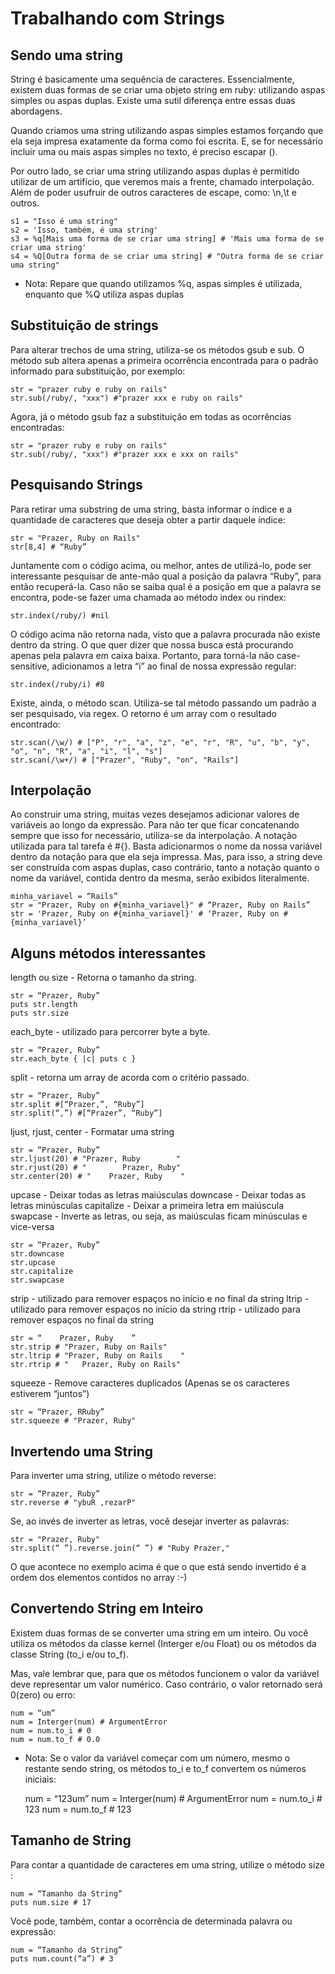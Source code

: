 # Trabalhando com Strings
	
## Sendo uma string

String é basicamente uma sequência de caracteres. Essencialmente, existem duas formas de se criar uma objeto string em ruby: utilizando aspas simples ou aspas duplas. Existe uma sutil diferença entre essas duas abordagens.

Quando criamos uma string utilizando aspas simples estamos forçando que ela seja impresa exatamente da forma como foi escrita. E, se for necessário incluir uma ou mais aspas simples no texto, é preciso escapar (\).

Por outro lado, se criar uma string utilizando aspas duplas é permitido utilizar de um artifício, que veremos mais a frente, chamado interpolação. Além de poder usufruir de outros caracteres de escape, como: \n,\t e outros.

	s1 = "Isso é uma string"
	s2 = 'Isso, também, é uma string'
	s3 = %q[Mais uma forma de se criar uma string] # 'Mais uma forma de se criar uma string'
	s4 = %Q[Outra forma de se criar uma string] # "Outra forma de se criar uma string"

* Nota: Repare que quando utilizamos %q, aspas simples é utilizada, enquanto que %Q utiliza aspas duplas

## Substituição de strings

Para alterar trechos de uma string, utiliza-se os métodos gsub e sub. 
O método sub altera apenas a primeira ocorrência encontrada para o padrão informado para substituição, por exemplo:

	str = "prazer ruby e ruby on rails"
	str.sub(/ruby/, "xxx") #"prazer xxx e ruby on rails"

Agora, já o método gsub faz a substituição em todas as ocorrências encontradas:

	str = "prazer ruby e ruby on rails"
	str.sub(/ruby/, "xxx") #"prazer xxx e xxx on rails"

## Pesquisando Strings

Para retirar uma substring de uma string, basta informar o índice e a quantidade de caracteres que deseja obter a partir daquele índice:

	str = "Prazer, Ruby on Rails"
	str[8,4] # “Ruby”

Juntamente com o código acima, ou melhor, antes de utilizá-lo, pode ser interessante pesquisar de ante-mão qual a posição da palavra “Ruby”, para então recuperá-la. Caso não se saiba qual é a posição em que a palavra se encontra, pode-se fazer uma chamada ao método index ou rindex:

	str.index(/ruby/) #nil

O código acima não retorna nada, visto que a palavra procurada não existe dentro da string. O que quer dizer que nossa busca está procurando apenas pela palavra em caixa baixa. Portanto, para torná-la não case-sensitive, adicionamos a letra “i” ao final de nossa expressão regular:

	str.index(/ruby/i) #8

Existe, ainda, o método scan. Utiliza-se tal método passando um padrão a ser pesquisado, via regex. O retorno é um array com o resultado encontrado:

	str.scan(/\w/) # ["P", "r", "a", "z", "e", "r", "R", "u", "b", "y", "o", "n", "R", "a", "i", "l", "s"]
	str.scan(/\w+/) # ["Prazer", "Ruby", "on", "Rails"]

## Interpolação

Ao construir uma string, muitas vezes desejamos adicionar valores de variáveis ao longo da expressão. Para não ter que ficar concatenando sempre que isso for necessário, utiliza-se da interpolação. A notação utilizada para tal tarefa é #{}. Basta adicionarmos o nome da nossa variável dentro da notação para que ela seja impressa. Mas, para isso, a string deve ser construída com aspas duplas, caso contrário, tanto a notação quanto o nome da variável, contida dentro da mesma, serão exibidos literalmente.

	minha_variavel = “Rails”
	str = "Prazer, Ruby on #{minha_variavel}" # “Prazer, Ruby on Rails”
	str = 'Prazer, Ruby on #{minha_variavel}' # ‘Prazer, Ruby on #{minha_variavel}’ 

## Alguns métodos interessantes

length ou size - Retorna o tamanho da string.

	str = “Prazer, Ruby”
	puts str.length
	puts str.size

each_byte - utilizado para percorrer byte a byte.
	
	str = “Prazer, Ruby”
	str.each_byte { |c| puts c }	

split - retorna um array de acorda com o critério passado.

	str = “Prazer, Ruby”
	str.split #[“Prazer,”, “Ruby”]
	str.split(“,”) #[“Prazer”, “Ruby”]

ljust, rjust, center - Formatar uma string

	str = “Prazer, Ruby”
	str.ljust(20) # "Prazer, Ruby        "
	str.rjust(20) # "        Prazer, Ruby"
	str.center(20) # "    Prazer, Ruby    "

upcase 			- Deixar todas as letras maiúsculas
downcase 		- Deixar todas as letras minúsculas
capitalize 	- Deixar a primeira letra em maiúscula
swapcase 		- Inverte as letras, ou seja, as maiúsculas ficam minúsculas e vice-versa

	str = “Prazer, Ruby”
	str.downcase
	str.upcase
	str.capitalize
	str.swapcase

strip - utilizado para remover espaços no início e no final da string
ltrip - utilizado para remover espaços no início da string
rtrip - utilizado para remover espaços no final da string
	
	str = “    Prazer, Ruby    ”
	str.strip # "Prazer, Ruby on Rails"
	str.ltrip # "Prazer, Ruby on Rails    "
	str.rtrip # "   Prazer, Ruby on Rails"

squeeze - Remove caracteres duplicados (Apenas se os caracteres estiverem “juntos”)

	str = “Prazer, RRuby”
	str.squeeze # "Prazer, Ruby"

## Invertendo uma String

Para inverter uma string, utilize o método reverse:
	
	str = “Prazer, Ruby”
	str.reverse # "ybuR ,rezarP"

Se, ao invés de inverter as letras, você desejar inverter as palavras:

	str = "Prazer, Ruby"
	str.split(“ ”).reverse.join(“ ”) # "Ruby Prazer,"

O que acontece no exemplo acima é que o que está sendo invertido é a ordem dos elementos contidos no array :-)

## Convertendo String em Inteiro

Existem duas formas de se converter uma string em um inteiro. Ou você utiliza os métodos da classe kernel (Interger e/ou Float) ou os métodos da classe String (to_i e/ou to_f).

Mas, vale lembrar que, para que os métodos funcionem o valor da variável deve representar um valor numérico. Caso contrário, o valor retornado será 0(zero) ou erro:

	num = “um”
	num = Interger(num) # ArgumentError
	num = num.to_i # 0
	num = num.to_f # 0.0

* Nota: Se o valor da variável começar com um número, mesmo o restante sendo string, os métodos to_i e to_f convertem os números iniciais:

	num = “123um”
	num = Interger(num) # ArgumentError
	num = num.to_i # 123
	num = num.to_f # 123

## Tamanho de String

Para contar a quantidade de caracteres em uma string, utilize o método size :

	num = “Tamanho da String”
	puts num.size # 17

Você pode, também, contar a ocorrência de determinada palavra ou expressão:

	num = “Tamanho da String”
	puts num.count(“a”) # 3
